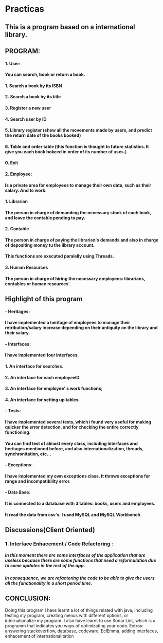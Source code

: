 # Practicas
## This is a program based on a international library. 

## PROGRAM:

####        1. User:
####            You can search, book or return a book.
####                        1. Search a book by its ISBN
####                        2. Search a book by its title
####                        3. Register a new user
 ####                       4. Search user by ID
 ####                       5. Library register (show all the movements made by users, and predict the return date of the books booked)
 ####                       6. Table and order table (this function is thought to future statistics. It give you each book bokeed in order of its number of uses.)
####                        0. Exit
 ####                       
 ####       2. Employee:
 ####           Is a private area for employees to manage their own data, such as  their salary. And to work.
 ####                       1. Librarian
 ####                               The person in charge of demanding the necessary stock of each book, and leave the contable pending to pay.
 ####                       2. Contable
 ####                               The person in charge of paying the librarian's demands and also in charge of depositing money tu the library account.
 ####                               This functions are executed paralelly using Threads.
 ####                       3. Human Resources
 ####                       The person in charge of hiring the necessary employees: librarians, contables or human resources'.



## Highlight of this program

####            -  Heritages: 
####                I have implemented a heritage of employees to manage their retribution/salary increase depending on their antiquity on the library and their salary.
####                
####           - Interfaces: 
####                I have implemented four interfaces. 
####                   1. An interface for searches.
####                   2. An interface for each employeeID
####                   3. An interface for employee' s work functions;
####                   4. An interface for setting up tables.
####                    
####            - Tests:
####                 I have implemented several tests, which i found very useful for making quicker the error detection, and for checking the entire correctly functioning.
####                 You can find test of almost every class, including interfaces and heritages mentioned before, and also internationalization, threads, synchronitation, etc...
####                
####            - Exceptions:
####                 I have implemented my own exceptions class. It throws exceptions for range and incompatibility error.
####                
####          - Data Base:
####                It is connected to a database with 3 tables: books, users and employees.
####                It read the data from csv's. I used MySQL and MySQL Workbench.
     

## Discussions(Client Oriented)

### 1. Interface Enhacement / Code Refactoring :
##### In this moment there are some interfaces of the application that are useless because there are some functions that need a reformulation due to some updates in the rest of the app. 
##### In consequence, we are refactoring the code to be able to give the users all the functionality in a short period time.

## CONCLUSION:

Doing this program I have learnt a lot of things related with java, including testing my program, creating menus with different options, or internationalize my program. I also have learnt to use Sonar Lint, which is a programm that indicates you ways of optimizating your code. 
Extras: answering stackoverflow, database, codeware, EclEmma, adding interfaces, enhacement of internationalitation
